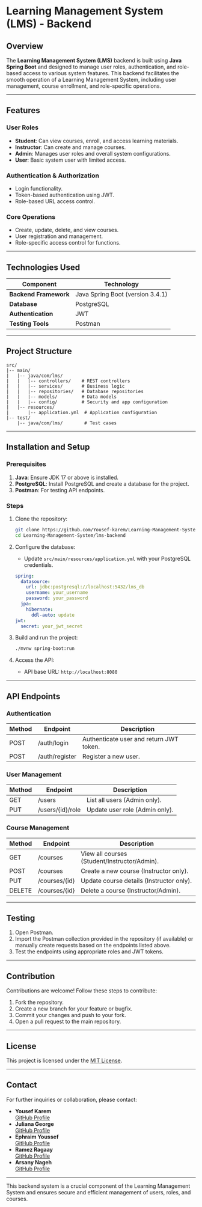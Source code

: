 # Learning Management System (LMS) - Backend

## Overview

The **Learning Management System (LMS)** backend is built using **Java Spring Boot** and designed to manage user roles, authentication, and role-based access to various system features. This backend facilitates the smooth operation of a Learning Management System, including user management, course enrollment, and role-specific operations.

---

## Features

### User Roles

- **Student**: Can view courses, enroll, and access learning materials.
- **Instructor**: Can create and manage courses.
- **Admin**: Manages user roles and overall system configurations.
- **User**: Basic system user with limited access.

### Authentication & Authorization

- Login functionality.
- Token-based authentication using JWT.
- Role-based URL access control.

### Core Operations

- Create, update, delete, and view courses.
- User registration and management.
- Role-specific access control for functions.

---

## Technologies Used

| **Component**         | **Technology**                   |
| --------------------- | -------------------------------- |
| **Backend Framework** | Java Spring Boot (version 3.4.1) |
| **Database**          | PostgreSQL                       |
| **Authentication**    | JWT                              |
| **Testing Tools**     | Postman                          |

---

## Project Structure

```plaintext
src/
|-- main/
|   |-- java/com/lms/
|   |   |-- controllers/    # REST controllers
|   |   |-- services/       # Business logic
|   |   |-- repositories/   # Database repositories
|   |   |-- models/         # Data models
|   |   |-- config/         # Security and app configuration
|   |-- resources/
|       |-- application.yml  # Application configuration
|-- test/
    |-- java/com/lms/        # Test cases
```

---

## Installation and Setup

### Prerequisites

1. **Java**: Ensure JDK 17 or above is installed.
2. **PostgreSQL**: Install PostgreSQL and create a database for the project.
3. **Postman**: For testing API endpoints.

### Steps

1. Clone the repository:

   ```bash
   git clone https://github.com/Yousef-karem/Learning-Management-System.git
   cd Learning-Management-System/lms-backend
   ```

2. Configure the database:

   - Update `src/main/resources/application.yml` with your PostgreSQL credentials.

   ```yaml
   spring:
     datasource:
       url: jdbc:postgresql://localhost:5432/lms_db
       username: your_username
       password: your_password
     jpa:
       hibernate:
         ddl-auto: update
   jwt:
     secret: your_jwt_secret
   ```

3. Build and run the project:

   ```bash
   ./mvnw spring-boot:run
   ```

4. Access the API:

   - API base URL: `http://localhost:8080`

---

## API Endpoints

### Authentication

| **Method** | **Endpoint**   | **Description**                         |
| ---------- | -------------- | --------------------------------------- |
| POST       | /auth/login    | Authenticate user and return JWT token. |
| POST       | /auth/register | Register a new user.                    |

### User Management

| **Method** | **Endpoint**     | **Description**                |
| ---------- | ---------------- | ------------------------------ |
| GET        | /users           | List all users (Admin only).   |
| PUT        | /users/{id}/role | Update user role (Admin only). |

### Course Management

| **Method** | **Endpoint**  | **Description**                              |
| ---------- | ------------- | -------------------------------------------- |
| GET        | /courses      | View all courses (Student/Instructor/Admin). |
| POST       | /courses      | Create a new course (Instructor only).       |
| PUT        | /courses/{id} | Update course details (Instructor only).     |
| DELETE     | /courses/{id} | Delete a course (Instructor/Admin).          |

---

## Testing

1. Open Postman.
2. Import the Postman collection provided in the repository (if available) or manually create requests based on the endpoints listed above.
3. Test the endpoints using appropriate roles and JWT tokens.

---

## Contribution

Contributions are welcome! Follow these steps to contribute:

1. Fork the repository.
2. Create a new branch for your feature or bugfix.
3. Commit your changes and push to your fork.
4. Open a pull request to the main repository.

---

## License

This project is licensed under the [MIT License](LICENSE).

---

## Contact

For further inquiries or collaboration, please contact:

- **Yousef Karem**\
  [GitHub Profile](https://github.com/Yousef-karem)
- **Juliana George**\
[GitHub Profile](https://github.com/julianageorge)
- **Ephraim Youssef**\
[GitHub Profile](https://github.com/EphraimYoussef)
- **Ramez Ragaay**\
[GitHub Profile](https://github.com/RamezRagaay)
- **Arsany Nageh**\
[GitHub Profile](https://github.com/Arsany11)

---

This backend system is a crucial component of the Learning Management System and ensures secure and efficient management of users, roles, and courses.

